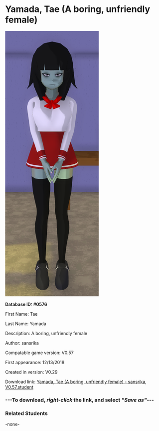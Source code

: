 # Yamada, Tae (A boring, unfriendly female)

<img src="../../Files/Images/Yamada, Tae (A boring, unfriendly female).png" title="Yamada, Tae (A boring, unfriendly female) - sansrika, V0.57">

**Database ID: #0576**

First Name: Tae

Last Name: Yamada

Description: A boring, unfriendly female

Author: sansrika

Compatable game version: V0.57

First appearance: 12/13/2018

Created in version: V0.29

Download link: <a href="https://raw.githubusercontent.com/Arbiter1223/Daigaku-Gurashi-Custom-Students/master/Files/Student%20Files/Yamada%2C%20Tae%20(A%20boring%2C%20unfriendly%20female)%20-%20sansrika%2C%20V0.57.student">Yamada, Tae (A boring, unfriendly female) - sansrika, V0.57.student</a>

### ---**To download, _right-click_ the link, and select _"Save as"_**---

### Related Students

-none-
